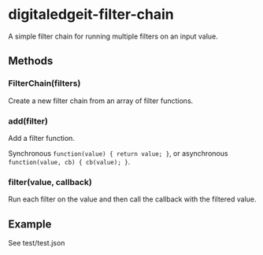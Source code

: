 # digitaledgeit-filter-chain

A simple filter chain for running multiple filters on an input value.

## Methods

### FilterChain(filters)

Create a new filter chain from an array of filter functions.

### add(filter)

Add a filter function.

Synchronous `function(value) { return value; }`,  or asynchronous `function(value, cb) { cb(value); }`.


### filter(value, callback)

Run each filter on the value and then call the callback with the filtered value.

## Example

See test/test.json